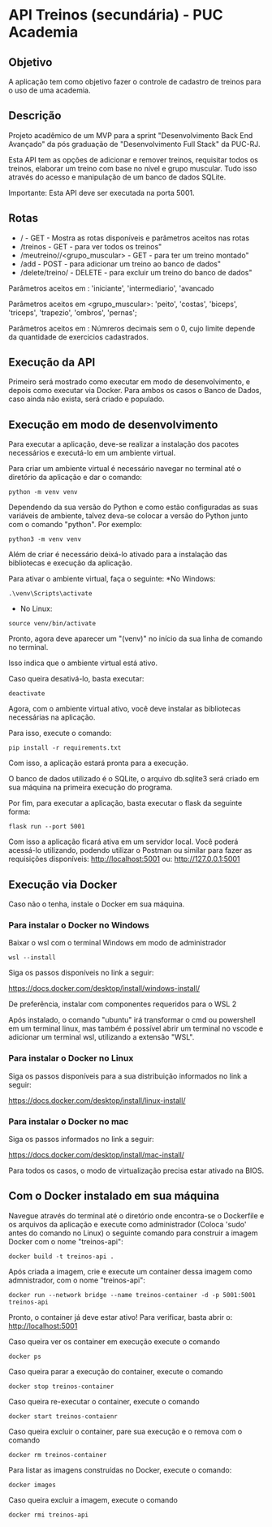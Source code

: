 # API Treinos (secundária) - PUC Academia

## Objetivo
A aplicação tem como objetivo fazer o controle de cadastro de treinos para o uso de uma academia.


## Descrição
Projeto acadêmico de um MVP para a sprint "Desenvolvimento Back End Avançado" da pós graduação de "Desenvolvimento Full Stack" da PUC-RJ.

Esta API tem as opções de adicionar e remover treinos, requisitar todos os treinos, elaborar um treino com base no nível e grupo muscular. Tudo isso através do acesso e manipulação de um banco de dados SQLite.

Importante: Esta API deve ser executada na porta 5001.


## Rotas
* / - GET - Mostra as rotas disponíveis e parâmetros aceitos nas rotas
* /treinos - GET - para ver todos os treinos"
* /meutreino/<nivel>/<grupo_muscular> - GET - para ter um treino montado"
* /add - POST - para adicionar um treino ao banco de dados"
* /delete/treino/<id> - DELETE - para excluir um treino do banco de dados"

Parâmetros aceitos em <nivel>:  'iniciante', 'intermediario', 'avancado

Parâmetros aceitos em <grupo_muscular>: 'peito', 'costas', 'biceps', 'triceps', 'trapezio', 'ombros', 'pernas';

Parâmetros aceitos em <id>: Númreros decimais sem o 0, cujo limite depende da quantidade de exercicios cadastrados.

## Execução da API 
Primeiro será mostrado como executar em modo de desenvolvimento, e depois como executar via Docker. Para ambos os casos o Banco de Dados, caso ainda não exista, será criado e populado.

## Execução em modo de desenvolvimento
Para executar a aplicação, deve-se realizar a instalação dos pacotes necessários e executá-lo em um ambiente virtual.

Para criar um ambiente virtual é necessário navegar no terminal até o diretório da aplicação e dar o comando:
```
python -m venv venv
```

Dependendo da sua versão do Python e como estão configuradas as suas variáveis de ambiente, talvez deva-se colocar a versão do Python junto com o comando "python". Por exemplo:
```
python3 -m venv venv
```

Além de criar é necessário deixá-lo ativado para a instalação das bibliotecas e execução da aplicação.

Para ativar o ambiente virtual, faça o  seguinte:
*No Windows:
```
.\venv\Scripts\activate
```

* No Linux:
```
source venv/bin/activate
```

Pronto, agora deve aparecer um "(venv)" no início da sua linha de comando no terminal. 

Isso indica que o ambiente virtual está ativo.

Caso queira desativá-lo, basta executar:
```
deactivate
```


Agora, com o ambiente virtual ativo, você deve instalar as bibliotecas necessárias na aplicação.

Para isso, execute o comando:
```
pip install -r requirements.txt
```

Com isso, a aplicação estará pronta para a execução.

O banco de dados utilizado é o SQLite, o arquivo db.sqlite3 será criado em sua máquina na primeira execução do programa.

Por fim, para executar a aplicação, basta executar o flask da seguinte forma:
```
flask run --port 5001
```

Com isso a aplicação ficará ativa em um servidor local. Você poderá acessá-lo utilizando, podendo utilizar o Postman ou similar para fazer as requisições disponíveis:
<http://localhost:5001>
ou:
<http://127.0.0.1:5001>



## Execução via Docker
Caso não o tenha, instale o Docker em sua máquina.


### Para instalar o Docker no Windows
Baixar o wsl com o terminal Windows em modo de administrador
```
wsl --install
```

Siga os passos disponíveis no link a seguir:

<https://docs.docker.com/desktop/install/windows-install/>

De preferência, instalar com componentes requeridos para o WSL 2


Após instalado, o comando "ubuntu" irá transformar o cmd ou powershell em um terminal linux, mas também é possível abrir um terminal no vscode e adicionar um terminal wsl, utilizando a extensão "WSL".



### Para instalar o Docker no Linux
Siga os passos disponíveis para a sua distribuição informados no link a seguir:

<https://docs.docker.com/desktop/install/linux-install/>


### Para instalar o Docker no mac
Siga os passos informados no link a seguir:

<https://docs.docker.com/desktop/install/mac-install/>


Para todos os casos, o modo de virtualização precisa estar ativado na BIOS.


## Com o Docker instalado em sua máquina

Navegue através do terminal até o diretório onde encontra-se o Dockerfile e os arquivos da aplicação e execute como administrador (Coloca 'sudo' antes do comando no Linux) o seguinte comando para construir a imagem Docker com o nome "treinos-api":
```
docker build -t treinos-api .
```

Após criada a imagem, crie e execute um container dessa imagem como admnistrador, com o nome "treinos-api":
```
docker run --network bridge --name treinos-container -d -p 5001:5001 treinos-api
```

Pronto, o container já deve estar ativo! Para verificar, basta abrir o: 
<http://localhost:5001>

Caso queira ver os container em execução execute o comando 
```
docker ps
```


Caso queira parar a execução do container, execute o comando 
```
docker stop treinos-container
```


Caso queira re-executar o container, execute o comando
```
docker start treinos-contaienr
```


Caso queira excluir o container, pare sua execução e o remova com o comando
```
docker rm treinos-container
```


Para listar as imagens construídas no Docker, execute o comando:
```
docker images
```


Caso queira excluir a imagem, execute o comando
```
docker rmi treinos-api
```

